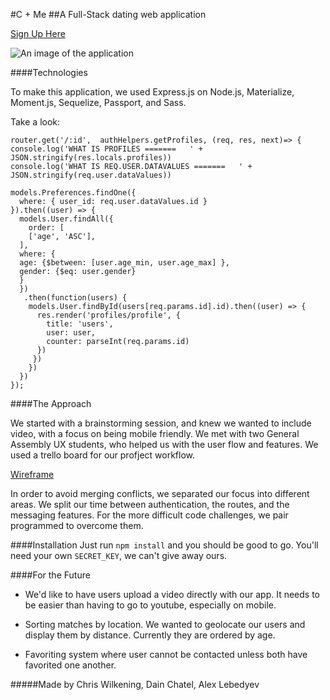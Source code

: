 #C + Me
##A Full-Stack dating web application 

[Sign Up Here](https://whispering-river-97765.herokuapp.com/)

![An image of the application](http://i.imgur.com/4v5FsfL.png)

####Technologies

To make this application, we used Express.js on Node.js, Materialize, 
Moment.js, Sequelize, Passport, and Sass.

Take a look: 

``` 
router.get('/:id',  authHelpers.getProfiles, (req, res, next)=> {
console.log('WHAT IS PROFILES =======   ' + JSON.stringify(res.locals.profiles))
console.log('WHAT IS REQ.USER.DATAVALUES =======   ' + JSON.stringify(req.user.dataValues))

models.Preferences.findOne({
  where: { user_id: req.user.dataValues.id }
}).then((user) => {
  models.User.findAll({
    order: [
    ['age', 'ASC'],
  ],
  where: {
  age: {$between: [user.age_min, user.age_max] },
  gender: {$eq: user.gender}
  }
  })
   .then(function(users) {
    models.User.findById(users[req.params.id].id).then((user) => {
      res.render('profiles/profile', {
        title: 'users',
        user: user,
        counter: parseInt(req.params.id)
      })
     }) 
    })
  })
}); 
```

####The Approach

We started with a brainstorming session, and knew we wanted to include video, with a focus on being mobile friendly. We met with two General Assembly UX students, who helped us with the user flow and features. We used a trello board for our profject workflow. 

[Wireframe](https://drive.google.com/file/d/0ByyiNgER-zrMSk1ST3NGcXFLZ0k/view?usp=sharing)

In order to avoid merging conflicts, we separated our focus into different areas. We split our time between authentication, the routes, and the messaging features. For the more difficult code challenges, we pair programmed to overcome them.

####Installation
Just run ```npm install``` and you should be good to go. You'll need your own ```SECRET_KEY```, we can't give away ours. 

####For the Future

+ We'd like to have users upload a video directly with our app. It needs to be easier than having to go to youtube, especially on mobile.

+ Sorting matches by location. We wanted to geolocate our users and display them by distance. Currently they are ordered by age.

+ Favoriting system where user cannot be contacted unless both have favorited one another.

#####Made by Chris Wilkening, Dain Chatel, Alex Lebedyev






